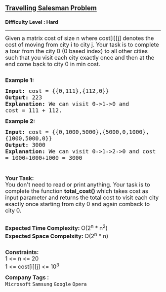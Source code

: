 <h2><a href="https://practice.geeksforgeeks.org/problems/travelling-salesman-problem2732/1">Travelling Salesman Problem</a></h2><h3>Difficulty Level : Hard</h3><hr><div class="problems_problem_content__Xm_eO"><p><span style="font-size: 18px;">Given a matrix cost of size n where cost[i][j] denotes the cost of moving from city i to city j. Your task is to complete a tour from the city 0 (0 based index) to all other cities such that you visit each city exactly once and then at the end come back to city 0 in min cost.</span><br>&nbsp;</p>
<p><span style="font-size: 18px;"><strong>Example 1:</strong></span></p>
<pre><span style="font-size: 18px;"><strong>Input: </strong>cost = {{0,111},{112,0}}
<strong>Output: </strong>223
<strong>Explanation: </strong>We can visit 0-&gt;1-&gt;0 and 
cost = 111 + 112.</span>
</pre>
<p><span style="font-size: 18px;"><strong>Example 2:</strong></span></p>
<pre><span style="font-size: 18px;"><strong>Input: </strong>cost = {{0,1000,5000},{5000,0,1000},
{1000,5000,0}}
<strong>Output: </strong>3000
<strong>Explanation: </strong>We can visit 0-&gt;1-&gt;2-&gt;0 and cost 
= 1000+1000+1000 = 3000</span>
</pre>
<p>&nbsp;</p>
<p><span style="font-size: 18px;"><strong>Your Task:</strong><br>You don't need to read or print anything. Your task is to complete the function&nbsp;<strong>total_cost()&nbsp;</strong>which takes cost as input parameter and returns the total cost to visit each city exactly once starting from city 0 and again comback to city 0.</span><br>&nbsp;</p>
<p><span style="font-size: 18px;"><strong>Expected Time Complexity:&nbsp;</strong>O(2<sup>n</sup>&nbsp;* n<sup>2</sup>)<br><strong>Expected Space Compelxity:&nbsp;</strong>O(2<sup>n</sup>&nbsp;* n)</span><br>&nbsp;</p>
<p><span style="font-size: 18px;"><strong>Constraints:</strong><br>1 &lt;= n &lt;= 20<br>1 &lt;= cost[i][j] &lt;= 10<sup>3</sup></span></p></div><p><span style=font-size:18px><strong>Company Tags : </strong><br><code>Microsoft</code>&nbsp;<code>Samsung</code>&nbsp;<code>Google</code>&nbsp;<code>Opera</code>&nbsp;